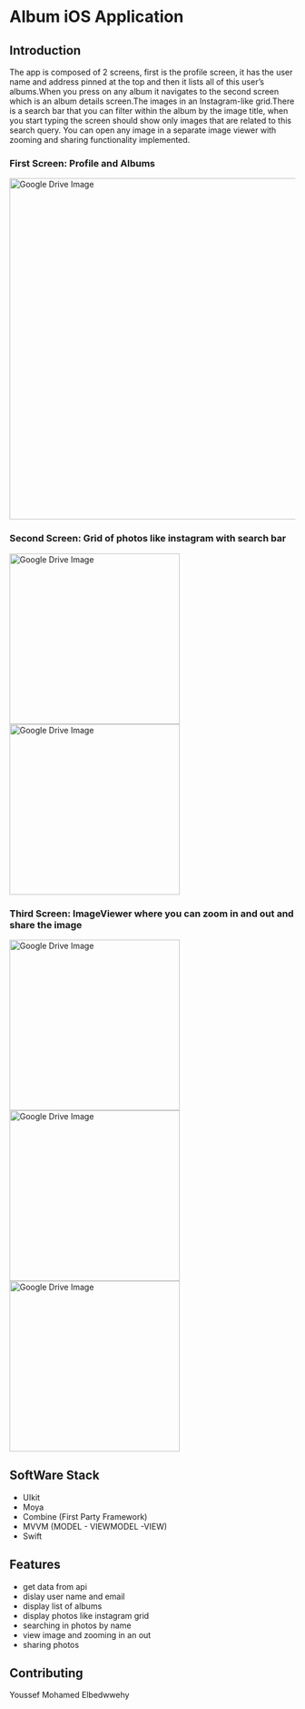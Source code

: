 <html lang="en">
<body>
    <h1>Album iOS Application</h1>
    <h2>Introduction</h2>
  <p>The app is composed of 2 screens, first is the profile screen, it has the user
name and address pinned at the top and then it lists all of this user’s albums.When you press on any album it navigates to the second screen which is an
album details screen.The images in an Instagram-like grid.There is a
search bar that you can filter within the album by the image title, when you start
typing the screen should show only images that are related to this search query. You can open any image in a separate image viewer with zooming and sharing
functionality implemented.</p>
 <h3>First Screen: Profile and Albums</h3>
    <img src="https://drive.google.com/uc?export=view&id=1GJSeue9sUqAxQMGR0Mpfd-9CQDeFWAcB" alt="Google Drive Image" width="600">
<h3>Second Screen: Grid of photos like instagram with search bar</h3>
    <img src="https://drive.google.com/uc?export=view&id=1ItW9pAKk1giJJhMsvKXC0LWdB0lRtmB6" alt="Google Drive Image" width="300">
      <img src="https://drive.google.com/uc?export=view&id=1_sOOSHwN5g0iZ8DdMbxITeWAVrJBfbmI" alt="Google Drive Image" width="300">
<h3>Third Screen: ImageViewer where you can zoom in and out and share the image</h3>
    <img src="https://drive.google.com/uc?export=view&id=1ynZKLHv9H_wPiJC3CAGlLMHtjtdg_wf2" alt="Google Drive Image" width="300">
      <img src="https://drive.google.com/uc?export=view&id=13CI_YcdwUPPjr0zjUKvgwcdDZiZG6F-Y" alt="Google Drive Image" width="300">
    <img src="https://drive.google.com/uc?export=view&id=1Wi31SoZCk0IhWd_4qE-NXxOktuzt0gMx" alt="Google Drive Image" width="300">
  <h2>SoftWare Stack</h2>  
  <ul>
    <li>UIkit</li>
    <li>Moya</li>
    <li>Combine (First Party Framework)</li>
    <li>MVVM (MODEL - VIEWMODEL -VIEW) </li>
    <li>Swift</li>
</ul>
  <h2>Features</h2>
  <ul>
    <li>get data from api</li>
    <li>dislay user name and email </li>
    <li>display list of albums</li>
    <li>display photos like instagram grid</li>
    <li>searching in photos by name</li>
    <li>view image and zooming in an out</li>
    <li>sharing photos</li>
</ul>
    <h2>Contributing</h2>
    <p>Youssef Mohamed Elbedwwehy</p>
</body>
</html>
